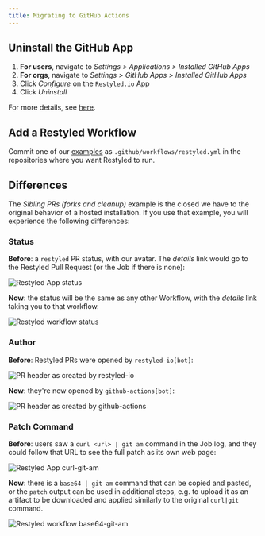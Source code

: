 ```yaml
---
title: Migrating to GitHub Actions
---
```


## Uninstall the GitHub App

1. **For users**, navigate to _Settings > Applications > Installed GitHub Apps_
1. **For orgs**, navigate to _Settings > GitHub Apps > Installed GitHub Apps_
1. Click _Configure_ on the `Restyled.io` App
1. Click _Uninstall_

For more details, see [here](https://docs.github.com/en/apps/using-github-apps/reviewing-and-modifying-installed-github-apps#navigating-to-the-github-app-you-want-to-review-or-modify).

## Add a Restyled Workflow

Commit one of our [examples][actions] as `.github/workflows/restyled.yml` in the
repositories where you want Restyled to run.

[actions]: https://github.com/restyled-io/actions?tab=readme-ov-file#usage-examples

## Differences

The _Sibling PRs (forks and cleanup)_ example is the closed we have to the
original behavior of a hosted installation. If you use that example, you will
experience the following differences:

### Status

**Before**: a `restyled` PR status, with our avatar. The _details_ link would go
to the Restyled Pull Request (or the Job if there is none):

![Restyled App status](/img/hosted-restyled-status.png)

**Now**: the status will be the same as any other Workflow, with the _details_
link taking you to that workflow.

![Restyled workflow status](/img/workflow-restyled-status.png)

### Author

**Before**: Restyled PRs were opened by `restyled-io[bot]`:

![PR header as created by restyled-io](/img/hosted-author.png)

**Now**: they're now opened by `github-actions[bot]`:

![PR header as created by github-actions](/img/workflow-author.png)

### Patch Command

**Before**: users saw a `curl <url> | git am` command in the Job log, and they
could follow that URL to see the full patch as its own web page:

![Restyled App curl-git-am](/img/hosted-curl-git-am.png)

**Now**: there is a `base64 | git am` command that can be copied and pasted, or
the `patch` output can be used in additional steps, e.g. to upload it as an
artifact to be downloaded and applied similarly to the original `curl|git`
command.

![Restyled workflow base64-git-am](/img/workflow-base64-git-am.png)
